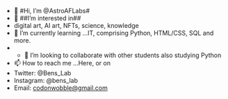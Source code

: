 - 👋 #Hi, I’m @AstroAFLabs#
- 👀 ##I’m interested in##
- digital art, AI art, NFTs, science, knowledge
- 🌱 I’m currently learning ...IT, comprising Python, HTML/CSS, SQL and more.
- - 💞️ I’m looking to collaborate with other students also studying Python
- 📫 How to reach me ...Here, or on 
- Twitter: @Bens_Lab
- Instagram: @bens_lab
- Email: codonwobble@gmail.com

<!---
AstroAFLabs/AstroAFLabs is a ✨ special ✨ repository because its `README.md` (this file) appears on your GitHub profile.
You can click the Preview link to take a look at your changes.
--->

